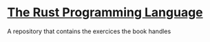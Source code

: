 # [The Rust Programming Language][1]

A repository that contains the exercices the book handles

[1]:https://doc.rust-lang.org/book/